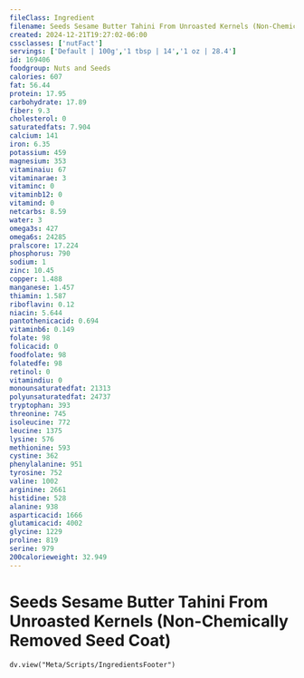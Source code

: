 ```yaml
---
fileClass: Ingredient
filename: Seeds Sesame Butter Tahini From Unroasted Kernels (Non-Chemically Removed Seed Coat)
created: 2024-12-21T19:27:02-06:00
cssclasses: ['nutFact']
servings: ['Default | 100g','1 tbsp | 14','1 oz | 28.4']
id: 169406
foodgroup: Nuts and Seeds
calories: 607
fat: 56.44
protein: 17.95
carbohydrate: 17.89
fiber: 9.3
cholesterol: 0
saturatedfats: 7.904
calcium: 141
iron: 6.35
potassium: 459
magnesium: 353
vitaminaiu: 67
vitaminarae: 3
vitaminc: 0
vitaminb12: 0
vitamind: 0
netcarbs: 8.59
water: 3
omega3s: 427
omega6s: 24285
pralscore: 17.224
phosphorus: 790
sodium: 1
zinc: 10.45
copper: 1.488
manganese: 1.457
thiamin: 1.587
riboflavin: 0.12
niacin: 5.644
pantothenicacid: 0.694
vitaminb6: 0.149
folate: 98
folicacid: 0
foodfolate: 98
folatedfe: 98
retinol: 0
vitamindiu: 0
monounsaturatedfat: 21313
polyunsaturatedfat: 24737
tryptophan: 393
threonine: 745
isoleucine: 772
leucine: 1375
lysine: 576
methionine: 593
cystine: 362
phenylalanine: 951
tyrosine: 752
valine: 1002
arginine: 2661
histidine: 528
alanine: 938
asparticacid: 1666
glutamicacid: 4002
glycine: 1229
proline: 819
serine: 979
200calorieweight: 32.949
---
```


# Seeds Sesame Butter Tahini From Unroasted Kernels (Non-Chemically Removed Seed Coat)

```dataviewjs
dv.view("Meta/Scripts/IngredientsFooter")
```